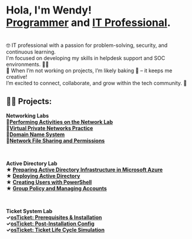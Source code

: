 <h1>Hola, I'm Wendy! <br/><a href="https://github.com/gwendus">Programmer</a> and <a href="https://www.linkedin.com/in/wendy-reyes-rodriguez-36a491211/)/">IT Professional</a>.</h1>
<br />
🤓 IT professional with a passion for problem-solving, security, and continuous learning. <br />
I'm focused on developing my skills in helpdesk support and SOC environments. 🧙🏻‍ <br /> 
🍬 When I’m not working on projects, I’m likely baking 🎂 – it keeps me creative! <br />
I’m excited to connect, collaborate, and grow within the tech community. 🤖
<h2>👨‍💻 Projects:</h2>

<b>Networking Labs</a><br />
👥<a href="https://github.com/gwendus/NetworkTrafficLab/blob/main/README.md">Performing Activities on the Network Lab</a><br>
👥<a href="https://github.com/gwendus/VPNLab/blob/main/README.md">Virtual Private Networks Practice</a><br>
👥<a href="https://github.com/gwendus/DNS-Lab/blob/main/README.md">Domain Name System</a><br>
👥<a href="https://github.com/gwendus/NFSPLab/blob/main/README.md">Network File Sharing and Permissions</a><br>
 
<br />

Active Directory Lab <br>
 ★ <a href="https://github.com/gwendus/ADInfrastructureInAzure/blob/main/README.md">Preparing Active Directory Infrastructure in Microsoft Azure</a><br>
 ★ <a href="https://github.com/gwendus/DeployingAD/blob/main/README.md">Deploying Active Directory</a><br>
 ★ <a href="https://github.com/gwendus/CreatingUsersWithPowerSHell/blob/main/README.md">Creating Users with PowerShell</a><br>
 ★ <a href="https://github.com/gwendus/GroupPolicyandManagingAccounts/blob/main/README.md">Group Policy and Managing Accounts</a><br>
 
  
<br />

  <b>Ticket System Lab</a><br />
✓<a href="https://github.com/gwendus/osTicket-Setup/blob/main/README.md">osTicket: Prerequisites & Installation</a><br>
✓<a href="https://github.com/gwendus/post-installation-configuration">osTicket: Post-Installation Config</a><br>
✓<a href="https://github.com/gwendus/ticket-lifecycle">osTicket: Ticket Life Cycle Simulation</a><br>


<!--
**gwendus/gwendus** is a ✨ _special_ ✨ repository because its `README.md` (this file) appears on your GitHub profile.

Here are some ideas to get you started:

- 🔭 I’m currently working on ...
- 🌱 I’m currently learning ...
- 👯 I’m looking to collaborate on ...
- 🤔 I’m looking for help with ...
- 💬 Ask me about ...
- 📫 How to reach me: ...
- ⚡ Fun fact: ...
-->
